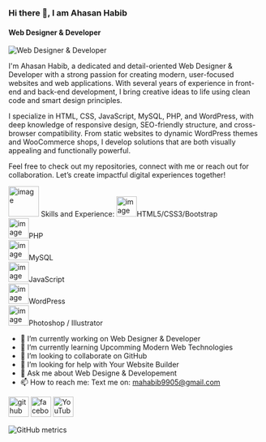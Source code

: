 ### Hi there 👋, I am Ahasan Habib
#### Web Designer & Developer
![Web Designer & Developer](https://scontent.fdac5-2.fna.fbcdn.net/v/t39.30808-6/469917008_122146438640341850_1980144815294014992_n.jpg?_nc_cat=102&ccb=1-7&_nc_sid=cc71e4&_nc_ohc=b58gyeJrDRIQ7kNvwGKx8Mb&_nc_oc=AdlLnRmMlLuqhVzRbTCi5eY_WBld0Xl7CYt4HDlS_UsnxPAFTAeLHiFuak7N6LHVzWI&_nc_zt=23&_nc_ht=scontent.fdac5-2.fna&_nc_gid=FyVpLpjIh33omE5Vv2hr-g&oh=00_AfQhTXcCxKAoGQVTh-lKI8J2uomzuDzggLRLCRLDPt5Nxw&oe=6892A1B7)

I'm Ahasan Habib, a dedicated and detail-oriented Web Designer & Developer with a strong passion for creating modern, user-focused websites and web applications. With several years of experience in front-end and back-end development, I bring creative ideas to life using clean code and smart design principles.

I specialize in HTML, CSS, JavaScript, MySQL, PHP, and WordPress, with deep knowledge of responsive design, SEO-friendly structure, and cross-browser compatibility. From static websites to dynamic WordPress themes and WooCommerce shops, I develop solutions that are both visually appealing and functionally powerful.

Feel free to check out my repositories, connect with me or reach out for collaboration. Let’s create impactful digital experiences together!


<img width="60" height="60" alt="image" src="https://github.com/user-attachments/assets/6ae63e66-8b3a-49a4-b4dd-3d1158edd484" />
Skills and Experience:
<img width="40" height="40" alt="image" src="https://github.com/user-attachments/assets/76d52626-40ec-406e-a6b3-5ebd6a2799ee"/>HTML5/CSS3/Bootstrap <br>
<img width="40" height="40" alt="image" src="https://github.com/user-attachments/assets/76d52626-40ec-406e-a6b3-5ebd6a2799ee"/>PHP <br>
<img width="40" height="40" alt="image" src="https://github.com/user-attachments/assets/76d52626-40ec-406e-a6b3-5ebd6a2799ee"/>MySQL <br>
<img width="40" height="40" alt="image" src="https://github.com/user-attachments/assets/76d52626-40ec-406e-a6b3-5ebd6a2799ee"/>JavaScript <br>
<img width="40" height="40" alt="image" src="https://github.com/user-attachments/assets/76d52626-40ec-406e-a6b3-5ebd6a2799ee"/>WordPress <br>
<img width="40" height="40" alt="image" src="https://github.com/user-attachments/assets/76d52626-40ec-406e-a6b3-5ebd6a2799ee"/>Photoshop / Illustrator <br>


- 🔭 I’m currently working on Web Designer & Developer  
- 🌱 I’m currently learning Upcomming Modern Web Technologies 
- 👯 I’m looking to collaborate on GitHub 
- 🤔 I’m looking for help with Your Website Builder  
- 💬 Ask me about Web Designe & Developement 
- 📫 How to reach me: Text me on: mahabib9905@gmail.com 


[<img src='https://cdn.jsdelivr.net/npm/simple-icons@3.0.1/icons/github.svg' alt='github' height='40'>](https://github.com/https://github.com/mahabib-dev)  [<img src='https://cdn.jsdelivr.net/npm/simple-icons@3.0.1/icons/facebook.svg' alt='facebook' height='40'>](https://www.facebook.com/https://www.facebook.com/ahasanhabib.it.dhaka)  [<img src='https://cdn.jsdelivr.net/npm/simple-icons@3.0.1/icons/youtube.svg' alt='YouTube' height='40'>](https://www.youtube.com/channel/https://www.youtube.com/@HabibITHub/videos)  

![GitHub metrics](https://metrics.lecoq.io/https://github.com/mahabib-dev)  

